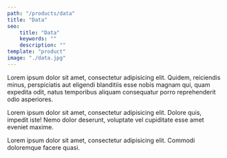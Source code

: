 ```yaml
---
path: "/products/data"
title: "Data"
seo:
    title: "Data"
    keywords: ""
    description: ""
template: "product"
image: "./data.jpg"
---
```



Lorem ipsum dolor sit amet, consectetur adipisicing elit. Quidem, reiciendis minus, perspiciatis aut eligendi blanditiis esse nobis magnam qui, quam expedita odit, natus temporibus aliquam consequatur porro reprehenderit odio asperiores.

Lorem ipsum dolor sit amet, consectetur adipisicing elit. Dolore quis, impedit iste! Nemo dolor deserunt, voluptate vel cupiditate esse amet eveniet maxime.

Lorem ipsum dolor sit amet, consectetur adipisicing elit. Commodi doloremque facere quasi.